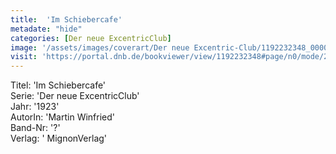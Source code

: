 ```yaml
---
title:  'Im Schiebercafe'
metadate: "hide"
categories: [Der neue ExcentricClub]
image: '/assets/images/coverart/Der neue Excentric-Club/1192232348_00000010.jpg'
visit: 'https://portal.dnb.de/bookviewer/view/1192232348#page/n0/mode/2up'
---
```

Titel: 'Im Schiebercafe' <br>
Serie: 'Der neue ExcentricClub' <br>
Jahr: '1923' <br>
AutorIn: 'Martin Winfried' <br>
Band-Nr: '?' <br>
Verlag: ' MignonVerlag'